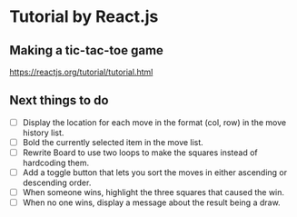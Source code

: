 # Tutorial by React.js

## Making a tic-tac-toe game
https://reactjs.org/tutorial/tutorial.html

## Next things to do
- [ ] Display the location for each move in the format (col, row) in the move history list.
- [ ] Bold the currently selected item in the move list.
- [ ] Rewrite Board to use two loops to make the squares instead of hardcoding them.
- [ ] Add a toggle button that lets you sort the moves in either ascending or descending order.
- [ ] When someone wins, highlight the three squares that caused the win.
- [ ] When no one wins, display a message about the result being a draw.
